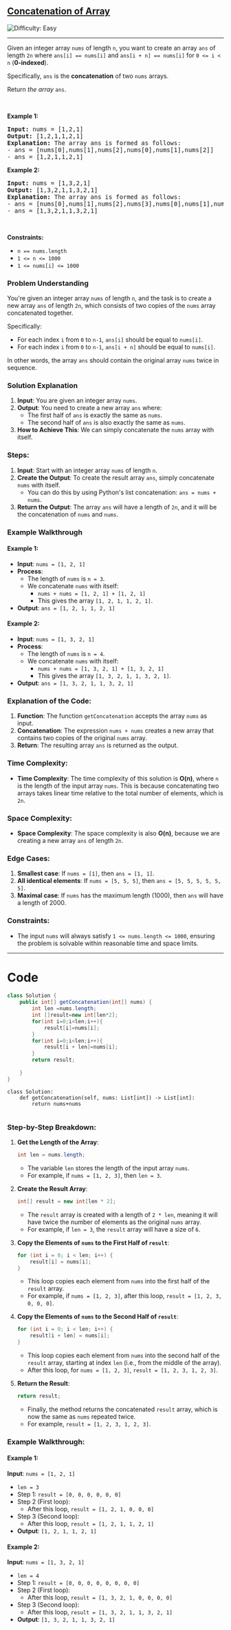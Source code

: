 <h2><a href="https://leetcode.com/problems/concatenation-of-array">Concatenation of Array</a></h2> <img src='https://img.shields.io/badge/Difficulty-Easy-brightgreen' alt='Difficulty: Easy' /><hr><p>Given an integer array <code>nums</code> of length <code>n</code>, you want to create an array <code>ans</code> of length <code>2n</code> where <code>ans[i] == nums[i]</code> and <code>ans[i + n] == nums[i]</code> for <code>0 &lt;= i &lt; n</code> (<strong>0-indexed</strong>).</p>

<p>Specifically, <code>ans</code> is the <strong>concatenation</strong> of two <code>nums</code> arrays.</p>

<p>Return <em>the array </em><code>ans</code>.</p>

<p>&nbsp;</p>
<p><strong class="example">Example 1:</strong></p>

<pre>
<strong>Input:</strong> nums = [1,2,1]
<strong>Output:</strong> [1,2,1,1,2,1]
<strong>Explanation:</strong> The array ans is formed as follows:
- ans = [nums[0],nums[1],nums[2],nums[0],nums[1],nums[2]]
- ans = [1,2,1,1,2,1]</pre>

<p><strong class="example">Example 2:</strong></p>

<pre>
<strong>Input:</strong> nums = [1,3,2,1]
<strong>Output:</strong> [1,3,2,1,1,3,2,1]
<strong>Explanation:</strong> The array ans is formed as follows:
- ans = [nums[0],nums[1],nums[2],nums[3],nums[0],nums[1],nums[2],nums[3]]
- ans = [1,3,2,1,1,3,2,1]
</pre>

<p>&nbsp;</p>
<p><strong>Constraints:</strong></p>

<ul>
	<li><code>n == nums.length</code></li>
	<li><code>1 &lt;= n &lt;= 1000</code></li>
	<li><code>1 &lt;= nums[i] &lt;= 1000</code></li>
</ul>

### Problem Understanding

You're given an integer array `nums` of length `n`, and the task is to create a new array `ans` of length `2n`, which consists of two copies of the `nums` array concatenated together.

Specifically:
- For each index `i` from `0` to `n-1`, `ans[i]` should be equal to `nums[i]`.
- For each index `i` from `0` to `n-1`, `ans[i + n]` should be equal to `nums[i]`.

In other words, the array `ans` should contain the original array `nums` twice in sequence.

### Solution Explanation

1. **Input**: You are given an integer array `nums`.
2. **Output**: You need to create a new array `ans` where:
   - The first half of `ans` is exactly the same as `nums`.
   - The second half of `ans` is also exactly the same as `nums`.
3. **How to Achieve This**: We can simply concatenate the `nums` array with itself.

### Steps:
1. **Input**: Start with an integer array `nums` of length `n`.
2. **Create the Output**: To create the result array `ans`, simply concatenate `nums` with itself.
   - You can do this by using Python's list concatenation: `ans = nums + nums`.
3. **Return the Output**: The array `ans` will have a length of `2n`, and it will be the concatenation of `nums` and `nums`.

### Example Walkthrough

#### Example 1:

- **Input**: `nums = [1, 2, 1]`
- **Process**: 
  - The length of `nums` is `n = 3`.
  - We concatenate `nums` with itself:
    - `nums + nums = [1, 2, 1] + [1, 2, 1]`
    - This gives the array `[1, 2, 1, 1, 2, 1]`.
- **Output**: `ans = [1, 2, 1, 1, 2, 1]`

#### Example 2:

- **Input**: `nums = [1, 3, 2, 1]`
- **Process**:
  - The length of `nums` is `n = 4`.
  - We concatenate `nums` with itself:
    - `nums + nums = [1, 3, 2, 1] + [1, 3, 2, 1]`
    - This gives the array `[1, 3, 2, 1, 1, 3, 2, 1]`.
- **Output**: `ans = [1, 3, 2, 1, 1, 3, 2, 1]`


### Explanation of the Code:
1. **Function**: The function `getConcatenation` accepts the array `nums` as input.
2. **Concatenation**: The expression `nums + nums` creates a new array that contains two copies of the original `nums` array.
3. **Return**: The resulting array `ans` is returned as the output.

### Time Complexity:
- **Time Complexity**: The time complexity of this solution is **O(n)**, where `n` is the length of the input array `nums`. This is because concatenating two arrays takes linear time relative to the total number of elements, which is `2n`.
  
### Space Complexity:
- **Space Complexity**: The space complexity is also **O(n)**, because we are creating a new array `ans` of length `2n`.

### Edge Cases:
1. **Smallest case**: If `nums = [1]`, then `ans = [1, 1]`.
2. **All identical elements**: If `nums = [5, 5, 5]`, then `ans = [5, 5, 5, 5, 5, 5]`.
3. **Maximal case**: If `nums` has the maximum length (1000), then `ans` will have a length of 2000.

### Constraints:
- The input `nums` will always satisfy `1 <= nums.length <= 1000`, ensuring the problem is solvable within reasonable time and space limits.

---


# Code
```java []
class Solution {
    public int[] getConcatenation(int[] nums) {
        int len =nums.length;
        int []result=new int[len*2];
        for(int i=0;i<len;i++){
            result[i]=nums[i];
        }
        for(int i=0;i<len;i++){
            result[i + len]=nums[i];
        }
        return result;
        
    }
}
```

```python3 []
class Solution:
    def getConcatenation(self, nums: List[int]) -> List[int]:
        return nums+nums
       

```





### Step-by-Step Breakdown:

1. **Get the Length of the Array**:
   ```java
   int len = nums.length;
   ```
   - The variable `len` stores the length of the input array `nums`.
   - For example, if `nums = [1, 2, 3]`, then `len = 3`.

2. **Create the Result Array**:
   ```java
   int[] result = new int[len * 2];
   ```
   - The `result` array is created with a length of `2 * len`, meaning it will have twice the number of elements as the original `nums` array.
   - For example, if `len = 3`, the `result` array will have a size of `6`.

3. **Copy the Elements of `nums` to the First Half of `result`**:
   ```java
   for (int i = 0; i < len; i++) {
       result[i] = nums[i];
   }
   ```
   - This loop copies each element from `nums` into the first half of the `result` array.
   - For example, if `nums = [1, 2, 3]`, after this loop, `result = [1, 2, 3, 0, 0, 0]`.

4. **Copy the Elements of `nums` to the Second Half of `result`**:
   ```java
   for (int i = 0; i < len; i++) {
       result[i + len] = nums[i];
   }
   ```
   - This loop copies each element from `nums` into the second half of the `result` array, starting at index `len` (i.e., from the middle of the array).
   - After this loop, for `nums = [1, 2, 3]`, `result = [1, 2, 3, 1, 2, 3]`.

5. **Return the Result**:
   ```java
   return result;
   ```
   - Finally, the method returns the concatenated `result` array, which is now the same as `nums` repeated twice.
   - For example, `result = [1, 2, 3, 1, 2, 3]`.

### Example Walkthrough:

#### Example 1:

**Input**: `nums = [1, 2, 1]`

- `len = 3`
- Step 1: `result = [0, 0, 0, 0, 0, 0]`
- Step 2 (First loop):
  - After this loop, `result = [1, 2, 1, 0, 0, 0]`
- Step 3 (Second loop):
  - After this loop, `result = [1, 2, 1, 1, 2, 1]`
- **Output**: `[1, 2, 1, 1, 2, 1]`

#### Example 2:

**Input**: `nums = [1, 3, 2, 1]`

- `len = 4`
- Step 1: `result = [0, 0, 0, 0, 0, 0, 0, 0]`
- Step 2 (First loop):
  - After this loop, `result = [1, 3, 2, 1, 0, 0, 0, 0]`
- Step 3 (Second loop):
  - After this loop, `result = [1, 3, 2, 1, 1, 3, 2, 1]`
- **Output**: `[1, 3, 2, 1, 1, 3, 2, 1]`


